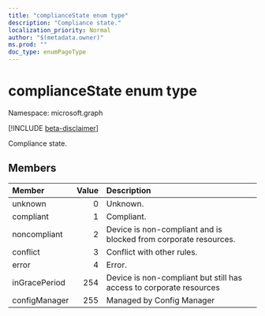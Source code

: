 ```yaml
---
title: "complianceState enum type"
description: "Compliance state."
localization_priority: Normal
author: "$(metadata.owner)"
ms.prod: ""
doc_type: enumPageType
---
```


# complianceState enum type

Namespace: microsoft.graph

[!INCLUDE [beta-disclaimer](../../includes/beta-disclaimer.md)]

Compliance state.

## Members

| Member        | Value | Description                                                         |
| :------------ | ----: | :------------------------------------------------------------------ |
| unknown       | 0     | Unknown.                                                            |
| compliant     | 1     | Compliant.                                                          |
| noncompliant  | 2     | Device is non-compliant and is blocked from corporate resources.    |
| conflict      | 3     | Conflict with other rules.                                          |
| error         | 4     | Error.                                                              |
| inGracePeriod | 254   | Device is non-compliant but still has access to corporate resources |
| configManager | 255   | Managed by Config Manager                                           |

